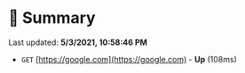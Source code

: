 # 📖 Summary
Last updated: **5/3/2021, 10:58:46 PM**

- `GET` [https://google.com](https://google.com) - **Up** (108ms)
